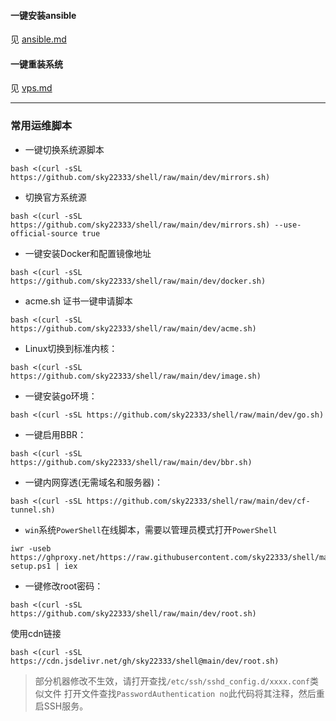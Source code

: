 #### 一键安装ansible

见 [ansible.md](./ansible.md)


#### 一键重装系统

见 [vps.md](./vps.md)

---

### 常用运维脚本

- 一键切换系统源脚本
```
bash <(curl -sSL https://github.com/sky22333/shell/raw/main/dev/mirrors.sh)
```
- 切换官方系统源
```
bash <(curl -sSL https://github.com/sky22333/shell/raw/main/dev/mirrors.sh) --use-official-source true
```

- 一键安装Docker和配置镜像地址
```
bash <(curl -sSL https://github.com/sky22333/shell/raw/main/dev/docker.sh)
```


- acme.sh 证书一键申请脚本

```
bash <(curl -sSL https://github.com/sky22333/shell/raw/main/dev/acme.sh)
```


- Linux切换到标准内核：
```
bash <(curl -sSL https://github.com/sky22333/shell/raw/main/dev/image.sh)
```

- 一键安装go环境：
```
bash <(curl -sSL https://github.com/sky22333/shell/raw/main/dev/go.sh)
```


- 一键启用BBR：
```
bash <(curl -sSL https://github.com/sky22333/shell/raw/main/dev/bbr.sh)
```

- 一键内网穿透(无需域名和服务器)：
```
bash <(curl -sSL https://github.com/sky22333/shell/raw/main/dev/cf-tunnel.sh)
```

- `win`系统`PowerShell`在线脚本，需要以管理员模式打开`PowerShell`
```
iwr -useb https://ghproxy.net/https://raw.githubusercontent.com/sky22333/shell/main/dev/cf-setup.ps1 | iex
```

- 一键修改root密码：
```
bash <(curl -sSL https://github.com/sky22333/shell/raw/main/dev/root.sh)
```
使用cdn链接
```
bash <(curl -sSL https://cdn.jsdelivr.net/gh/sky22333/shell@main/dev/root.sh)
```
> 部分机器修改不生效，请打开查找`/etc/ssh/sshd_config.d/xxxx.conf`类似文件
> 打开文件查找`PasswordAuthentication no`此代码将其注释，然后重启SSH服务。
